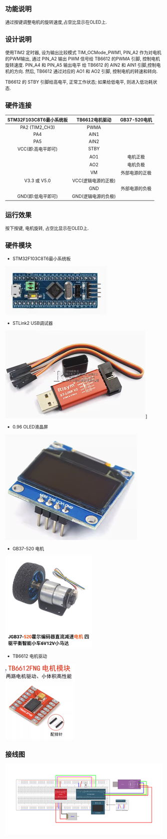 ## 功能说明

通过按键调整电机的旋转速度,占空比显示在OLED上.

## 设计说明

使用TIM2 定时器, 设为输出比较模式 TIM_OCMode_PWM1,
PIN_A2 作为对电机的PWM输出, 通过 PIN_A2 输出 PWM 信号给 TB6612 的PWMA 引脚, 控制电机旋转速度.
PIN_A4 和 PIN_A5 输出电平 给 TB6612 的 AIN2 和 AIN1 引脚,控制电机的方向.
然后, TB6612 通过对应的 AO1 和 AO2 引脚, 控制电机的转速和转向.

TB6612 的 STBY 引脚给高电平, 正常工作状态; 如果给低电平, 则进入低功耗状态.

## 硬件连接

| STM32F103C8T6最小系统板    | TB6612电机驱动 |  GB37-520电机 |
| :----------------------: | :------------:|:------------:|
|     PA2 (TIM2_CH3)       |     PWMA       |              |
|     PA4                  |     AIN1       |              |
|     PA5                  |     AIN2       |              |
|     VCC(即:高电平即可)     |     STBY      |              |
|                          |     AO1        |    电机正极   |
|                          |     AO2        |    电机负极   |
|                          |     VM         | 外部电源的正极 |
|     V3.3 或 V5.0         |VCC(逻辑电源的正极)|             |
|                          |     GND        | 外部电源的负极 |
|     GND(即:低电平即可)     |GND(逻辑电源的负极)|             |



## 运行效果

按下按键, 电机旋转, 占空比显示在OLED上.

## 硬件模块

* STM32F103C8T6最小系统板

![STM32F103C8T6最小系统板](STM32F103C8T6.png)

* STLink2 USB调试器

![STLink2 USB调试器](STLink2.png)]

* 0.96 OLED液晶屏

![OLED液晶屏](OLED.png)

* GB37-520 电机

![GB37-520电机](520.png)

* TB6612 电机驱动

![TB6612电机驱动](TB6612.png)

## 接线图

![](pcb-board.jpg)

